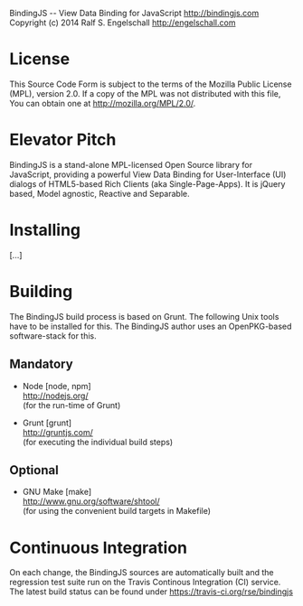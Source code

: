 
BindingJS -- View Data Binding for JavaScript <http://bindingjs.com><br/>
Copyright (c) 2014 Ralf S. Engelschall <http://engelschall.com>

License
=======

This Source Code Form is subject to the terms of the Mozilla Public
License (MPL), version 2.0. If a copy of the MPL was not distributed
with this file, You can obtain one at http://mozilla.org/MPL/2.0/.

Elevator Pitch
==============

BindingJS is a stand-alone MPL-licensed Open Source library
for JavaScript, providing a powerful View Data Binding for
User-Interface (UI) dialogs of HTML5-based Rich Clients (aka
Single-Page-Apps). It is jQuery based, Model agnostic, Reactive and
Separable.

Installing
==========

[...]

Building
========

The BindingJS build process is based on Grunt. The following Unix
tools have to be installed for this. The BindingJS author uses an
OpenPKG-based software-stack for this.

Mandatory
---------

- Node [node, npm]<br/>
  http://nodejs.org/<br/>
  (for the run-time of Grunt)

- Grunt [grunt]<br/>
  http://gruntjs.com/<br/>
  (for executing the individual build steps)

Optional
--------

- GNU Make [make]<br/>
  http://www.gnu.org/software/shtool/<br/>
  (for using the convenient build targets in Makefile)

Continuous Integration
======================

On each change, the BindingJS sources are automatically built and the regression
test suite run on the Travis Continous Integration (CI) service. The latest
build status can be found under https://travis-ci.org/rse/bindingjs

